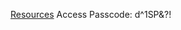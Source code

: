 
[Resources](https://us02web.zoom.us/rec/share/_KBN1L8p-SxLasFT2CzL27d1AFQoZYYpN6lQLYGS3mlaVpaYoFQd2G3rD_AGHlfT.VjvwLtotuMIRVNQ_)
Access Passcode: d^1SP&?!